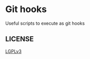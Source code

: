# Git hooks

Useful scripts to execute as git hooks

## LICENSE

[LGPLv3](https://choosealicense.com/licenses/lgpl-3.0/)
